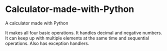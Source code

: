 # Calculator-made-with-Python
A calculator made with Python

It makes all four basic operations. It handles decimal and negative numbers.
It can keep up with multiple elements at the same time and sequential operations.
Also has exception handlers.
